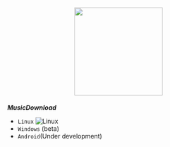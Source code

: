 
<h1 align="center"><img  src="https://github.com/Thxssio/MusicDownload/assets/95764952/e1d133d3-9525-4df6-86c3-3729f9a1bca7" height=200 wheidt=auto /></h1>


***MusicDownload***


*  `Linux` ![Linux](https://github.com/github/docs/actions/workflows/python-app.yml/badge.svg)
*  `Windows` (beta)
*  `Android`(Under development)
